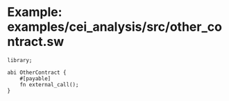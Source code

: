 # Example: examples/cei_analysis/src/other_contract.sw

```sway
library;

abi OtherContract {
    #[payable]
    fn external_call();
}

```

